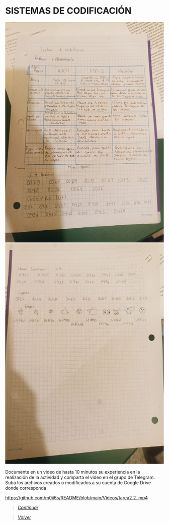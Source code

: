 # SISTEMAS DE CODIFICACIÓN

<img src="https://github.com/m0ii6s/README/blob/main/Imagenes/Tarea%202.2%20(1).jpeg" height="700">

<img src="https://github.com/m0ii6s/README/blob/main/Imagenes/Tarea%202.2%20(2).jpeg" height="700">

Documente en un video de hasta 10 minutos su experiencia en la realización de la actividad y comparta el video en el grupo de Telegram. Suba los archivos creados o modificados a su cuenta de Google Drive donde corresponda

https://github.com/m0ii6s/README/blob/main/Videos/tarea2.2..mp4


> [*Continuar*](Tarea2-3.md)

> [*Volver*](Tarea2-1.md)
